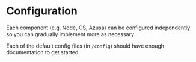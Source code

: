 # Configuration

Each component (e.g. Node, CS, Azusa) can be configured independently so you
can gradually implement more as necessary.

Each of the default config files (in `/config`) should have enough
documentation to get started.
